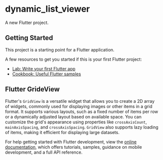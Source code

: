 # dynamic_list_viewer

A new Flutter project.

## Getting Started

This project is a starting point for a Flutter application.

A few resources to get you started if this is your first Flutter project:

- [Lab: Write your first Flutter app](https://docs.flutter.dev/get-started/codelab)
- [Cookbook: Useful Flutter samples](https://docs.flutter.dev/cookbook)

## Flutter GrideView
Flutter's `GridView` is a versatile widget that allows you to create a 2D array of widgets, commonly used for displaying images or other items in a grid format. It supports various layouts, such as a fixed number of items per row or a dynamically adjusted layout based on available space. You can customize the grid's appearance using properties like `crossAxisCount`, `mainAxisSpacing`, and `crossAxisSpacing`. `GridView` also supports lazy loading of items, making it efficient for displaying large datasets.


For help getting started with Flutter development, view the
[online documentation](https://docs.flutter.dev/), which offers tutorials,
samples, guidance on mobile development, and a full API reference.

